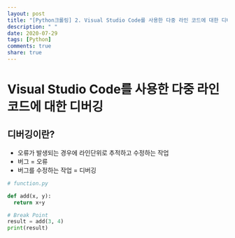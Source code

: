 ```yaml
---
layout: post
title: "[Python크롤링] 2. Visual Studio Code를 사용한 다중 라인 코드에 대한 디버깅"
description: " "
date: 2020-07-29
tags: [Python]
comments: true
share: true
---
```


# Visual Studio Code를 사용한 다중 라인 코드에 대한 디버깅

## 디버깅이란?
- 오류가 발생되는 경우에 라인단위로 추적하고 수정하는 작업
- 버그 = 오류
- 버그를 수정하는 작업 = 디버깅

```python
# function.py

def add(x, y):
  return x+y

# Break Point
result = add(3, 4)
print(result)
```